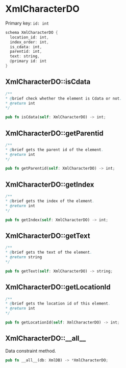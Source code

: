 # XmlCharacterDO

Primary key: `id: int`

```rust
schema XmlCharacterDO {
  location_id: int,
  index_order: int,
  is_cdata: int,
  parentid: int,
  text: string,
  @primary id: int
}
```
## XmlCharacterDO::isCdata

```java
/**
* @brief check whether the element is Cdata or not.
* @return int 
*/
```
```rust
pub fn isCdata(self: XmlCharacterDO) -> int;
```
## XmlCharacterDO::getParentid

```java
/**
* @brief gets the parent id of the element.
* @return int
*/
```
```rust
pub fn getParentid(self: XmlCharacterDO) -> int;
```
## XmlCharacterDO::getIndex

```java
/**
* @brief gets the index of the element.
* @return int 
*/
```
```rust
pub fn getIndex(self: XmlCharacterDO) -> int;
```
## XmlCharacterDO::getText

```java
/**
* @brief gets the text of the element.
* @return string 
*/
```
```rust
pub fn getText(self: XmlCharacterDO) -> string;
```
## XmlCharacterDO::getLocationId

```java
/**
* @brief gets the location id of this element.
* @return int
*/
```
```rust
pub fn getLocationId(self: XmlCharacterDO) -> int;
```
## XmlCharacterDO::\_\_all\_\_

Data constraint method.

```rust
pub fn __all__(db: XmlDB) -> *XmlCharacterDO;
```

